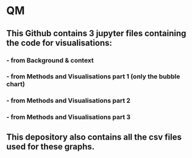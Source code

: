 # QM

## This Github contains 3 jupyter files containing the code for visualisations:
### - from Background & context
### - from Methods and Visualisations part 1 (only the bubble chart)
### - from Methods and Visualisations part 2
### - from Methods and Visualisations part 3


## This depository also contains all the csv files used for these graphs.
